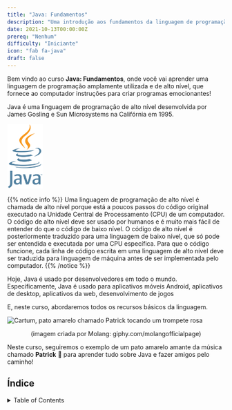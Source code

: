 ```yaml
---
title: "Java: Fundamentos"
description: "Uma introdução aos fundamentos da linguagem de programação Java"
date: 2021-10-13T00:00:00Z
prereq: "Nenhum"
difficulty: "Iniciante"
icon: "fab fa-java"
draft: false
---
```


Bem vindo ao curso <b>Java: Fundamentos</b>, onde você vai aprender uma linguagem de programação amplamente utilizada e de alto nível, que fornece ao computador instruções para criar programas emocionantes!

Java é uma linguagem de programação de alto nível desenvolvida por James Gosling e Sun Microsystems na Califórnia em 1995. 

<img src="images/logo.png" height="150" alt="Logotipo do Java de xícara de café com vapor e Java escrito em baixo" />

{{% notice info %}}
Uma linguagem de programação de alto nível é chamada de alto nível porque está a poucos passos do código original executado na Unidade Central de Processamento (CPU) de um computador. O código de alto nível deve ser usado por humanos e é muito mais fácil de entender do que o código de baixo nível. O código de alto nível é posteriormente traduzido para uma linguagem de baixo nível, que só pode ser entendida e executada por uma CPU específica. Para que o código funcione, cada linha de código escrita em uma linguagem de alto nível deve ser traduzida para linguagem de máquina antes de ser implementada pelo computador.
{{% /notice %}}

Hoje, Java é usado por desenvolvedores em todo o mundo. Especificamente, Java é usado para aplicativos móveis Android, aplicativos de desktop, aplicativos da web, desenvolvimento de jogos 

E, neste curso, abordaremos todos os recursos básicos da linguagem.

![Cartum, pato amarelo chamado Patrick tocando um trompete rosa](https://media.giphy.com/media/l49JKwmJLChtS6d44/giphy.gif) 

<p style="text-align: center;">(imagem criada por Molang: giphy.com/molangofficialpage)</p>

Neste curso, seguiremos o exemplo de um pato amarelo amante da música chamado <b>Patrick</b> 🐥 para aprender tudo sobre Java e fazer amigos pelo caminho!

## Índice

<details close>
<summary>Table of Contents</summary>
{{% children /%}}
</details>
